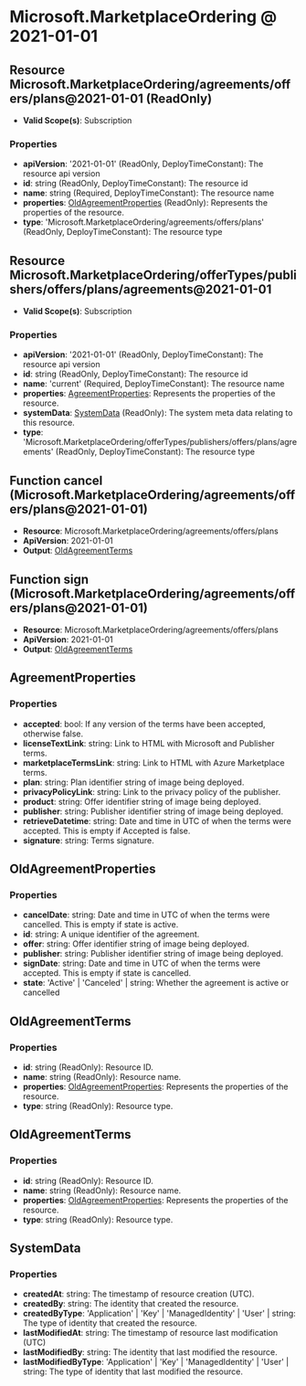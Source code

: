 # Microsoft.MarketplaceOrdering @ 2021-01-01

## Resource Microsoft.MarketplaceOrdering/agreements/offers/plans@2021-01-01 (ReadOnly)
* **Valid Scope(s)**: Subscription
### Properties
* **apiVersion**: '2021-01-01' (ReadOnly, DeployTimeConstant): The resource api version
* **id**: string (ReadOnly, DeployTimeConstant): The resource id
* **name**: string (Required, DeployTimeConstant): The resource name
* **properties**: [OldAgreementProperties](#oldagreementproperties) (ReadOnly): Represents the properties of the resource.
* **type**: 'Microsoft.MarketplaceOrdering/agreements/offers/plans' (ReadOnly, DeployTimeConstant): The resource type

## Resource Microsoft.MarketplaceOrdering/offerTypes/publishers/offers/plans/agreements@2021-01-01
* **Valid Scope(s)**: Subscription
### Properties
* **apiVersion**: '2021-01-01' (ReadOnly, DeployTimeConstant): The resource api version
* **id**: string (ReadOnly, DeployTimeConstant): The resource id
* **name**: 'current' (Required, DeployTimeConstant): The resource name
* **properties**: [AgreementProperties](#agreementproperties): Represents the properties of the resource.
* **systemData**: [SystemData](#systemdata) (ReadOnly): The system meta data relating to this resource.
* **type**: 'Microsoft.MarketplaceOrdering/offerTypes/publishers/offers/plans/agreements' (ReadOnly, DeployTimeConstant): The resource type

## Function cancel (Microsoft.MarketplaceOrdering/agreements/offers/plans@2021-01-01)
* **Resource**: Microsoft.MarketplaceOrdering/agreements/offers/plans
* **ApiVersion**: 2021-01-01
* **Output**: [OldAgreementTerms](#oldagreementterms)

## Function sign (Microsoft.MarketplaceOrdering/agreements/offers/plans@2021-01-01)
* **Resource**: Microsoft.MarketplaceOrdering/agreements/offers/plans
* **ApiVersion**: 2021-01-01
* **Output**: [OldAgreementTerms](#oldagreementterms)

## AgreementProperties
### Properties
* **accepted**: bool: If any version of the terms have been accepted, otherwise false.
* **licenseTextLink**: string: Link to HTML with Microsoft and Publisher terms.
* **marketplaceTermsLink**: string: Link to HTML with Azure Marketplace terms.
* **plan**: string: Plan identifier string of image being deployed.
* **privacyPolicyLink**: string: Link to the privacy policy of the publisher.
* **product**: string: Offer identifier string of image being deployed.
* **publisher**: string: Publisher identifier string of image being deployed.
* **retrieveDatetime**: string: Date and time in UTC of when the terms were accepted. This is empty if Accepted is false.
* **signature**: string: Terms signature.

## OldAgreementProperties
### Properties
* **cancelDate**: string: Date and time in UTC of when the terms were cancelled. This is empty if state is active.
* **id**: string: A unique identifier of the agreement.
* **offer**: string: Offer identifier string of image being deployed.
* **publisher**: string: Publisher identifier string of image being deployed.
* **signDate**: string: Date and time in UTC of when the terms were accepted. This is empty if state is cancelled.
* **state**: 'Active' | 'Canceled' | string: Whether the agreement is active or cancelled

## OldAgreementTerms
### Properties
* **id**: string (ReadOnly): Resource ID.
* **name**: string (ReadOnly): Resource name.
* **properties**: [OldAgreementProperties](#oldagreementproperties): Represents the properties of the resource.
* **type**: string (ReadOnly): Resource type.

## OldAgreementTerms
### Properties
* **id**: string (ReadOnly): Resource ID.
* **name**: string (ReadOnly): Resource name.
* **properties**: [OldAgreementProperties](#oldagreementproperties): Represents the properties of the resource.
* **type**: string (ReadOnly): Resource type.

## SystemData
### Properties
* **createdAt**: string: The timestamp of resource creation (UTC).
* **createdBy**: string: The identity that created the resource.
* **createdByType**: 'Application' | 'Key' | 'ManagedIdentity' | 'User' | string: The type of identity that created the resource.
* **lastModifiedAt**: string: The timestamp of resource last modification (UTC)
* **lastModifiedBy**: string: The identity that last modified the resource.
* **lastModifiedByType**: 'Application' | 'Key' | 'ManagedIdentity' | 'User' | string: The type of identity that last modified the resource.

